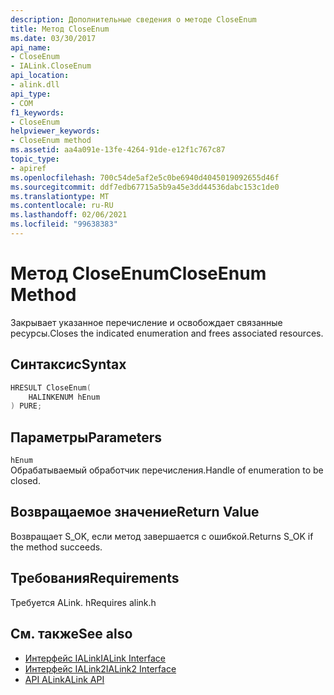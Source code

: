 ```yaml
---
description: Дополнительные сведения о методе CloseEnum
title: Метод CloseEnum
ms.date: 03/30/2017
api_name:
- CloseEnum
- IALink.CloseEnum
api_location:
- alink.dll
api_type:
- COM
f1_keywords:
- CloseEnum
helpviewer_keywords:
- CloseEnum method
ms.assetid: aa4a091e-13fe-4264-91de-e12f1c767c87
topic_type:
- apiref
ms.openlocfilehash: 700c54de5af2e5c0be6940d4045019092655d46f
ms.sourcegitcommit: ddf7edb67715a5b9a45e3dd44536dabc153c1de0
ms.translationtype: MT
ms.contentlocale: ru-RU
ms.lasthandoff: 02/06/2021
ms.locfileid: "99638383"
---
```

# <a name="closeenum-method"></a><span data-ttu-id="0c885-103">Метод CloseEnum</span><span class="sxs-lookup"><span data-stu-id="0c885-103">CloseEnum Method</span></span>

<span data-ttu-id="0c885-104">Закрывает указанное перечисление и освобождает связанные ресурсы.</span><span class="sxs-lookup"><span data-stu-id="0c885-104">Closes the indicated enumeration and frees associated resources.</span></span>  
  
## <a name="syntax"></a><span data-ttu-id="0c885-105">Синтаксис</span><span class="sxs-lookup"><span data-stu-id="0c885-105">Syntax</span></span>  
  
```cpp  
HRESULT CloseEnum(  
    HALINKENUM hEnum  
) PURE;  
```  
  
## <a name="parameters"></a><span data-ttu-id="0c885-106">Параметры</span><span class="sxs-lookup"><span data-stu-id="0c885-106">Parameters</span></span>  

 `hEnum`  
 <span data-ttu-id="0c885-107">Обрабатываемый обработчик перечисления.</span><span class="sxs-lookup"><span data-stu-id="0c885-107">Handle of enumeration to be closed.</span></span>  
  
## <a name="return-value"></a><span data-ttu-id="0c885-108">Возвращаемое значение</span><span class="sxs-lookup"><span data-stu-id="0c885-108">Return Value</span></span>  

 <span data-ttu-id="0c885-109">Возвращает S_OK, если метод завершается с ошибкой.</span><span class="sxs-lookup"><span data-stu-id="0c885-109">Returns S_OK if the method succeeds.</span></span>  
  
## <a name="requirements"></a><span data-ttu-id="0c885-110">Требования</span><span class="sxs-lookup"><span data-stu-id="0c885-110">Requirements</span></span>  

 <span data-ttu-id="0c885-111">Требуется ALink. h</span><span class="sxs-lookup"><span data-stu-id="0c885-111">Requires alink.h</span></span>  
  
## <a name="see-also"></a><span data-ttu-id="0c885-112">См. также</span><span class="sxs-lookup"><span data-stu-id="0c885-112">See also</span></span>

- [<span data-ttu-id="0c885-113">Интерфейс IALink</span><span class="sxs-lookup"><span data-stu-id="0c885-113">IALink Interface</span></span>](ialink-interface.md)
- [<span data-ttu-id="0c885-114">Интерфейс IALink2</span><span class="sxs-lookup"><span data-stu-id="0c885-114">IALink2 Interface</span></span>](ialink2-interface.md)
- [<span data-ttu-id="0c885-115">API ALink</span><span class="sxs-lookup"><span data-stu-id="0c885-115">ALink API</span></span>](index.md)

